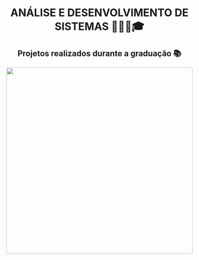 <div align="center">

# ANÁLISE E DESENVOLVIMENTO DE SISTEMAS 👩🏻‍🎓🎓
## Projetos realizados durante a graduação 📚

<img height="500em" src="https://static.adecoretecidos.com.br/public/adecoretecidos/imagens/produtos/painel-sublimado-flork-formatura-14309.png"/>

</div>
